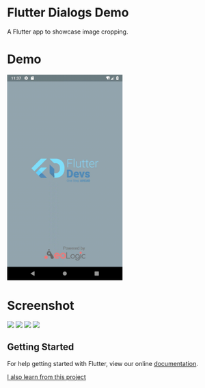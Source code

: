 # Flutter Dialogs Demo
A Flutter app to showcase image cropping.


# Demo
<img height="480px" src="screens/screen.gif">



# Screenshot
<img height="400px" src="https://github.com/nb312/flutter_cropper_image/tree/master/screens/select_pic.png"> 
<img height="400px" src="https://github.com/nb312/flutter_cropper_image/tree/master/screens/crop_before.png">
<img height="400px" src="https://github.com/nb312/flutter_cropper_image/tree/master/screens/crop_pic.png"> 
<img height="400px" src="https://github.com/nb312/flutter_cropper_image/tree/master/screens/reset_pic.png"> 

## Getting Started

For help getting started with Flutter, view our online
[documentation](https://flutter.io/).

[I also learn from this project](https://github.com/flutter-devs/flutter_image_cropper_demo)
